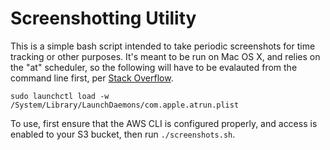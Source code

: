 # Screenshotting Utility

This is a simple bash script intended to take periodic screenshots for
time tracking or other purposes. It's meant to be run on Mac OS X, and relies
on the "at" scheduler, so the following will have to be evalauted from the
command line first, per [Stack Overflow](https://superuser.com/questions/43678/mac-os-x-at-command-not-working).

    sudo launchctl load -w /System/Library/LaunchDaemons/com.apple.atrun.plist

To use, first ensure that the AWS CLI is configured properly, and access is
enabled to your S3 bucket, then run `./screenshots.sh`.